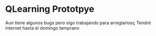 # QLearning Prototpye
Aun tiene algunos bugs pero sigo trabajando para arreglarlosç
Tendré internet hasta el domingo temprano
